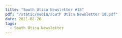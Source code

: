 ```yaml
---
title: "South Utica Newsletter #18"
pdf: "/static/media/South Utica Newsletter 18.pdf"
date: 2021-08-26
tags:
  - South Utica Newsletter
---
```

